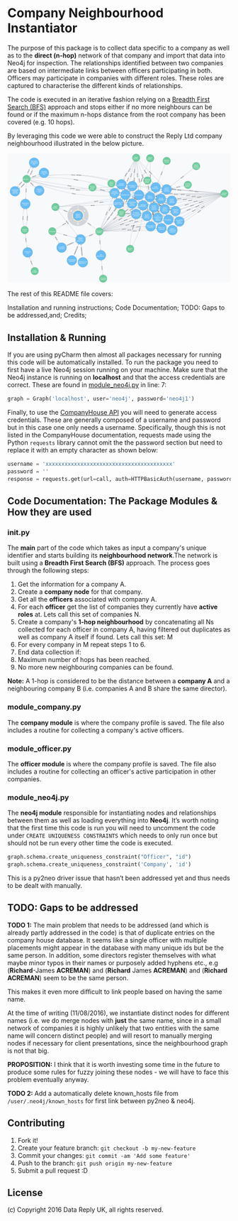 # Company Neighbourhood Instantiator
The purpose of this package is to collect data specific to a company as well as to the <b>direct (n-hop)</b> network of that company and import that data into Neo4j for inspection. The relationships identified between two companies are based on intermediate links between officers participating in both. Officers may participate in companies with different roles. These roles are captured to characterise the different kinds of relationships.

The code is executed in an iterative fashion relying on a [Breadth First Search (BFS)](https://en.wikipedia.org/wiki/Breadth-first_search) approach and stops either if no more neighbours can be found or if the maximum n-hops distance from the root company has been covered (e.g. 10 hops).

By leveraging this code we were able to construct the Reply Ltd company neighbourhood illustrated in the below picture.

![The Reply Ltd Company Neighbourhood](./Reply_Ltd_Comp_Neighbouhood.png)

The rest of this README file covers:

Installation and running instructions;
Code Documentation;
TODO: Gaps to be addressed,and;
Credits;

## Installation & Running
If you are using pyCharm then almost all packages necessary for running this code will be automatically installed. To run the package you need to first have a live Neo4j session running on your machine. Make sure that the Neo4j instance is running on <b>localhost</b> and that the access credentials are correct. These are found in [module_neo4j.py](./module_neo4j.py) in line: 7:
```python
graph = Graph('localhost', user='neo4j', password='neo4j1')
```
Finally, to use the [CompanyHouse API](https://developer.companieshouse.gov.uk/api/docs/index.html) you will need to generate access credentials. These are generally composed of a username and password but in this case one only needs a username. Specifically, though this is not listed in the CompanyHouse documentation, requests made using the Python ```requests``` library cannot omit the the password section but need to replace it with an empty character as shown below:

```python
username = 'xxxxxxxxxxxxxxxxxxxxxxxxxxxxxxxxxxxxxxxx'
password = ''
response = requests.get(url=call, auth=HTTPBasicAuth(username, password))
```

## Code Documentation: The Package Modules & How they are used

### init.py
The <b>main</b> part of the code which takes as input a company's unique identifier and starts building its <b>neighbourhood network</b>.The network is built using a <b>Breadth First Search (BFS)</b> approach. The process goes through the following steps:

1.  Get the information for a company A.
2.  Create a <b>company node</b> for that company.
3.  Get all the <b>officers</b> associated with company A.
4.  For each <b>officer</b> get the list of companies they currently
have <b>active roles</b> at. Lets call this set of companies N.
5.  Create a company's <b>1-hop neighbourhood</b> by concatenating all
Ns collected for each officer in company A, having filtered out
duplicates as well as company A itself if found. Lets call this set: M
6.  For every company in M repeat steps 1 to 6.
7.  End data collection if:
  1.  Maximum number of hops has been reached.
  2.  No more new neighbouring companies can be found.

<b>Note:</b> A 1-hop is considered to be the distance between a <b>company A</b> and a neighbouring company B (i.e. companies A and B
share the same director).

### module_company.py
The <b>company module</b> is where the company profile is saved. The file also includes a routine for collecting a company's active officers.

### module_officer.py
The <b>officer module</b> is where the company profile is saved. The file also includes a routine for collecting an officer's active participation in other companies.

### module_neo4j.py
The <b>neo4j module</b> responsible for instantiating nodes and relationships between them as well as loading everything into <b>Neo4j</b>. It’s worth noting that the first time this code is run you will need to uncomment the code under ```CREATE UNIQUENESS CONSTRAINTS``` which needs to only run once but should not be run every other time the code is executed.

```python
graph.schema.create_uniqueness_constraint("Officer", "id")
graph.schema.create_uniqueness_constraint('Company', 'id')
```

This is a py2neo driver issue that hasn’t been addressed yet and thus needs to be dealt with manually.

## TODO: Gaps to be addressed

<b>TODO 1:</b> The main problem that needs to be addressed (and which is already partly addressed in the code) is that of duplicate entries on the company house database. It seems like a single officer with multiple placements might appear in the database with many unique ids but be the same person. In addition, some directors register themselves with what maybe minor typos in their names or purposely added hyphens etc., e.g (<b>Richard</b>-James <b>ACREMAN</b>) and (<b>Richard</b> James <b>ACREMAN</b>) and (<b>Richard ACREMAN</b>) seem to be the same person.

This makes it even more difficult to link people based on having the same name.

At the time of writing (11/08/2016), we instantiate distinct nodes for different names (i.e. we do merge nodes with <b>just</b> the same name, since in a small network of companies it is highly unlikely that two entities with the same name will concern distinct people) and will resort to manually merging nodes if necessary for client presentations, since the neighbourhood graph is not that big.

<b>PROPOSITION:</b> I think that it is worth investing some time in the future to produce some rules for fuzzy joining these nodes - we will have to face this problem eventually anyway.

<b>TODO 2:</b> Add a automatically delete known_hosts file from `/user/.neo4j/known_hosts` for first link between py2neo & neo4j. 

## Contributing

1. Fork it!
2. Create your feature branch: `git checkout -b my-new-feature`
3. Commit your changes: `git commit -am 'Add some feature'`
4. Push to the branch: `git push origin my-new-feature`
5. Submit a pull request :D

## License

(c) Copyright 2016 Data Reply UK, all rights reserved.
